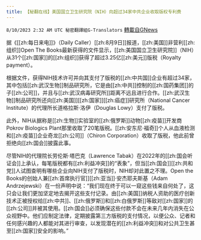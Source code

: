 ```yaml
---
title: 【秘翻在线】美国国立卫生研究院（NIH）向超过34家中共企业收取版权专利费
---
```

`8/10/2023 2:32 AM UTC 秘密翻譯組G-Translators` [轉載自GNews](https://gnews.org/articles/1540177)

据《[[zh:每日来电]]》（Daily Caller）[[zh:8月9日]]报道，[[zh:美国]]非营利[[zh:组织]]Open The Books最新获得的文件显示，[[zh:美国国立卫生研究院]]（NIH）从31个[[zh:国家]]的[[zh:组织]]获得了超过3.25亿[[zh:美元]]版税（Royalty payment）。

根据文件，获得NIH技术许可并向其支付了版税的[[zh:中共国]]企业有超过34家，其中包括[[zh:武汉生物]]制品研究所，它是由[[zh:中共]]控制的[[zh:国药集团]]的子[[zh:公司]]，并且与[[zh:武汉病毒研究所]]距离不远且进行合作。[[zh:武汉生物]]制品研究所还向[[zh:美国]][[zh:国家]][[zh:癌症]]研究所（National Cancer Institute）的代理所长道格拉斯·洛伊（Douglas Lowy）支付了版税。

此外，NIH从据称是[[zh:生物]]实验室的[[zh:俄罗斯]]动物[[zh:疫苗]]开发商Pokrov Biologics Plant那里收取了20笔版税。[[zh:安东尼·福奇]]个人从血液检测和[[zh:疫苗]]企业奇龙[[zh:公司]]（Chiron Corporation）收取了版税，他此前曾拒绝向[[zh:国会]]披露此事。

尽管NIH的代理院长劳伦斯·塔巴克（Lawrence Tabak）在2022年的[[zh:国会听证会]]上承认，每笔版税都有[[zh:利益冲突]]的“表象”，但当[[zh:国会]][[zh:共和党]]人试图查明有哪些企业向NIH支付了版税时，NIH却对此置之不理。Open the Books的创始人兼[[zh:首席执行官]][[zh:亚当]]·安杰耶夫斯基（Adam Andrzejewski）在一份声明中说：“我们现在终于可以一窥这些钱来自何处了，这只会让我们更加坚定地去揭开这些支付记录。由[[zh:美国]]纳税人资助的医疗创新技术正被授权给[[zh:中共]]、[[zh:俄罗斯]]和[[zh:白俄罗斯]]等敌对[[zh:国家]]的[[zh:公司]]并被其使用。[[zh:国会]]必须确保这些付款不会在未来几年内消失在公众视野中。他们应制定法律，定期披露第三方版税的支付情况，以便公众、记者和任何感兴趣的人都能对其进行审查，以发现潜在的[[zh:利益冲突]]和对公共卫生甚至[[zh:国家]]安全的影响。”
